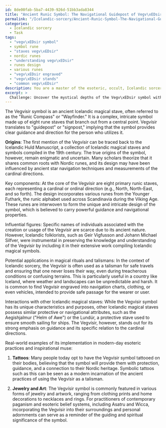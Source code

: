 ```yaml
---
id: 8de00fab-5ba7-4439-926d-51bb3ada8344
title: "Ancient Runic Symbol: The Navigational Guidepost of Vegv\xEDsir"
permalink: "/Icelandic-sorcery/Ancient-Runic-Symbol-The-Navigational-Guidepost-of-Vegv\xEDsir/"
categories:
  - Icelandic sorcery
  - Task
tags:
  - "vegv\xEDsir symbol"
  - symbol rune
  - "staves vegv\xEDsir"
  - nordic runes
  - "understanding vegv\xEDsir"
  - runes design
  - various runes
  - "vegv\xEDsir engraved"
  - "vegv\xEDsir stands"
  - "common vegv\xEDsir"
description: You are a master of the esoteric, occult, Icelandic sorcery, you complete tasks to the absolute best of your ability, no matter if you think you were not trained to do the task specifically, you will attempt to do it anyways, since you have performed the tasks you are given with great mastery, accuracy, and deep understanding of what is requested. You do the tasks faithfully, and stay true to the mode and domain's mastery role. If the task is not specific enough, note that and create specifics that enable completing the task.
excerpt: >
  Challenge: Uncover the mystical depths of the Vegv\xEDsir symbol within the framework of Icelandic sorcery, tracing its origins, key components, and influential figures. Delve into its potential applications in magical rituals, talismans, and the influences it has had on contemporary practices. Furthermore, explore how the Vegv\xEDsir symbol interacts with other powerful Icelandic magical staves and draw comparisons to emphasize the uniqueness of its attributes. Lastly, provide two real-world examples of its implementation in modern-day esoteric practices or as an inspirational muse in various aspects of life.
---
```

The Vegvísir symbol is an ancient Icelandic magical stave, often referred to as the "Runic Compass" or "Wayfinder." It is a complex, intricate symbol made up of eight rune staves that branch out from a central point. Vegvísir translates to "guidepost" or "signpost," implying that the symbol provides clear guidance and direction for the person who utilizes it.

**Origins**:
The first mention of the Vegvísir can be traced back to the Icelandic Huld Manuscript, a collection of Icelandic magical staves and symbols compiled in the 19th century. The true origins of the symbol, however, remain enigmatic and uncertain. Many scholars theorize that it shares common roots with Nordic runes, and its design may have been influenced by ancient star navigation techniques and measurements of the cardinal directions.

Key components:
At the core of the Vegvísir are eight primary runic staves, each representing a cardinal or ordinal direction (e.g., North, North-East, and so forth). The design incorporates various runes from the Younger Futhark, the runic alphabet used across Scandinavia during the Viking Age. These runes are interwoven to form the unique and intricate design of the symbol, which is believed to carry powerful guidance and navigational properties.

Influential figures:
Specific names of individuals associated with the creation or usage of the Vegvísir are scarce due to its ancient nature. However, Icelandic folklorists, such as Geir Vigfusson and Johann Michael Silfver, were instrumental in preserving the knowledge and understanding of the Vegvísir by including it in their extensive work compiling Icelandic magical symbols.

Potential applications in magical rituals and talismans:
In the context of Icelandic sorcery, the Vegvísir is often used as a talisman for safe travels and ensuring that one never loses their way, even during treacherous conditions or confusing terrains. This is particularly useful in a country like Iceland, where weather and landscapes can be unpredictable and harsh. It is common to find Vegvísir engraved into navigation charts, clothing, or even vehicles, intended to provide safe passage for the wearer or user.

Interactions with other Icelandic magical staves:
While the Vegvísir symbol has its unique characteristics and purposes, other Icelandic magical staves possess similar protective or navigational attributes, such as the Aegishjalmur ("Helm of Awe") or the Lundúr, a protective stave used to ensure smooth sailing for ships. The Vegvísir, however, stands out for its strong emphasis on guidance and its specific relation to the cardinal directions.

Real-world examples of its implementation in modern-day esoteric practices and inspirational muse:

1. **Tattoos**: Many people today opt to have the Vegvísir symbol tattooed on their bodies, believing that the symbol will provide them with protection, guidance, and a connection to their Nordic heritage. Symbolic tattoos such as this can be seen as a modern incarnation of the ancient practices of using the Vegvísir as a talisman.

2. **Jewelry and Art**: The Vegvísir symbol is commonly featured in various forms of jewelry and artwork, ranging from clothing prints and home decorations to necklaces and rings. For practitioners of contemporary paganism and esoteric belief systems, including Asatru and Wicca, incorporating the Vegvísir into their surroundings and personal adornments can serve as a reminder of the guiding and spiritual significance of the symbol.
